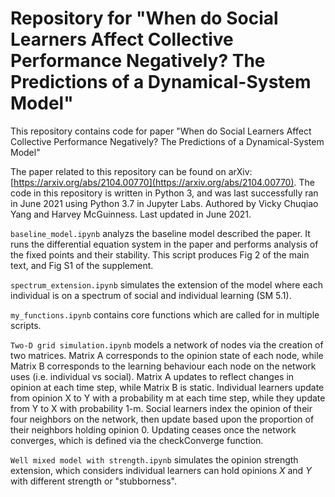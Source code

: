 # Repository for "When do Social Learners Affect Collective Performance Negatively? The Predictions of a Dynamical-System Model"
This repository contains code for paper "When do Social Learners Affect Collective Performance Negatively? The Predictions of a Dynamical-System Model"

The paper related to this repository can be found on arXiv: [https://arxiv.org/abs/2104.00770](https://arxiv.org/abs/2104.00770). The code in this repository is written in Python 3, and was last successfully ran in June 2021 using Python 3.7 in Jupyter Labs. Authored by Vicky Chuqiao Yang and Harvey McGuinness. Last updated in June 2021. 

`baseline_model.ipynb` analyzs the baseline model described the paper. It runs the differential equation system in the paper and performs analysis of the fixed points and their stability. This script produces Fig 2 of the main text, and Fig S1 of the supplement. 

`spectrum_extension.ipynb` simulates the extension of the model where each individual is on a spectrum of social and individual learning (SM 5.1). 

`my_functions.ipynb` contains core functions which are called for in multiple scripts.

`Two-D grid simulation.ipynb` models a network of nodes via the creation of two matrices. Matrix A corresponds to the opinion state of each node, while Matrix B corresponds to the learning behaviour each node on the network uses (i.e. individual vs social). Matrix A updates to reflect changes in opinion at each time step, while Matrix B is static. Individual learners update from opinion X to Y with a probability m at each time step, while they update from Y to X with probability 1-m. Social learners index the opinion of their four neighbors on the network, then update based upon the proportion of their neighbors holding opinion 0. Updating ceases once the network converges, which is defined via the checkConverge function.


`Well mixed model with strength.ipynb` simulates the opinion strength extension, which considers individual learners can hold opinions $X$ and $Y$ with different strength or "stubborness". 
